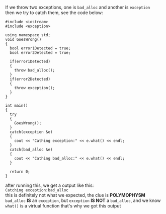 If we throw two exceptions, one is `bad_alloc` and another is `exception`  
then we try to catch them, see the code below:
```
#include <iostream>
#include <exception>

using namespace std;
void GoesWrong()
{
  bool error1Detected = true;
  bool error2Detected = true;
  
  if(error1Detected)
  {
    throw bad_alloc();
  }
  if(error2Detected)
  {
  	throw exception();
  }
}

int main()
{
  try
  {
    GoesWrong();
  }
  catch(exception &e)
  {
    cout << "Cathing exception:" << e.what() << endl;
  }
  catch(bad_alloc &e)
  {
    cout << "Cathing bad_alloc:" << e.what() << endl;
  }
  
  return 0;
}
```
after running this, we get a output like this:  
`Catching exception:bad_alloc`  
this is definitely not what we expected, the clue is **POLYMOPHYSM**  
`bad_alloc` **IS** an `exception`, but `exception` **IS NOT** a `bad_alloc`, and we know `what()` is a virtual function
that's why we got this output



